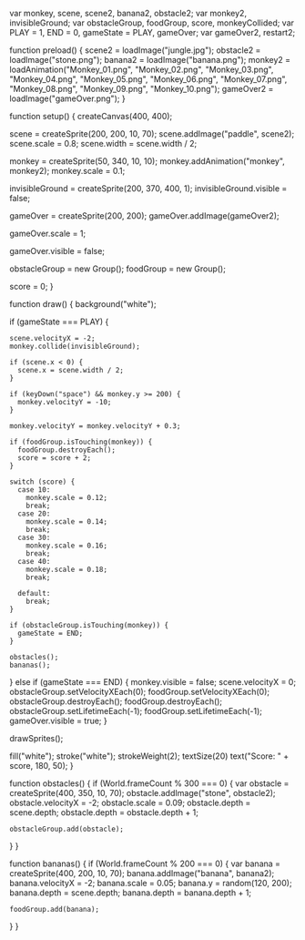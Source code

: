var monkey, scene, scene2, banana2, obstacle2;
var monkey2, invisibleGround;
var obstacleGroup, foodGroup, score, monkeyCollided;
var PLAY = 1,
  END = 0,
  gameState = PLAY,
  gameOver;
var gameOver2, restart2;

function preload() {
  scene2 = loadImage("jungle.jpg");
  obstacle2 = loadImage("stone.png");
  banana2 = loadImage("banana.png");
  monkey2 = loadAnimation("Monkey_01.png", "Monkey_02.png", "Monkey_03.png", "Monkey_04.png", "Monkey_05.png", "Monkey_06.png", "Monkey_07.png", "Monkey_08.png", "Monkey_09.png", "Monkey_10.png");
  gameOver2 = loadImage("gameOver.png");
}

function setup() {
  createCanvas(400, 400);

  scene = createSprite(200, 200, 10, 70);
  scene.addImage("paddle", scene2);
  scene.scale = 0.8;
  scene.width = scene.width / 2;

  monkey = createSprite(50, 340, 10, 10);
  monkey.addAnimation("monkey", monkey2);
  monkey.scale = 0.1;

  invisibleGround = createSprite(200, 370, 400, 1);
  invisibleGround.visible = false;

  gameOver = createSprite(200, 200);
  gameOver.addImage(gameOver2);

  gameOver.scale = 1;

  gameOver.visible = false;

  obstacleGroup = new Group();
  foodGroup = new Group();

  score = 0;
}

function draw() {
  background("white");

  if (gameState === PLAY) {

    scene.velocityX = -2;
    monkey.collide(invisibleGround);

    if (scene.x < 0) {
      scene.x = scene.width / 2;
    }

    if (keyDown("space") && monkey.y >= 200) {
      monkey.velocityY = -10;
    }

    monkey.velocityY = monkey.velocityY + 0.3;

    if (foodGroup.isTouching(monkey)) {
      foodGroup.destroyEach();
      score = score + 2;
    }

    switch (score) {
      case 10:
        monkey.scale = 0.12;
        break;
      case 20:
        monkey.scale = 0.14;
        break;
      case 30:
        monkey.scale = 0.16;
        break;
      case 40:
        monkey.scale = 0.18;
        break;

      default:
        break;
    }

    if (obstacleGroup.isTouching(monkey)) {
      gameState = END;
    }

    obstacles();
    bananas();

  } else if (gameState === END) {
    monkey.visible = false;
    scene.velocityX = 0;
    obstacleGroup.setVelocityXEach(0);
    foodGroup.setVelocityXEach(0);
    obstacleGroup.destroyEach();
    foodGroup.destroyEach();
    obstacleGroup.setLifetimeEach(-1);
    foodGroup.setLifetimeEach(-1);
    gameOver.visible = true;
  }

  drawSprites();

  fill("white");
  stroke("white");
  strokeWeight(2);
  textSize(20)
  text("Score: " + score, 180, 50);
}

function obstacles() {
  if (World.frameCount % 300 === 0) {
    var obstacle = createSprite(400, 350, 10, 70);
    obstacle.addImage("stone", obstacle2);
    obstacle.velocityX = -2;
    obstacle.scale = 0.09;
    obstacle.depth = scene.depth;
    obstacle.depth = obstacle.depth + 1;

    obstacleGroup.add(obstacle);
  }
}

function bananas() {
  if (World.frameCount % 200 === 0) {
    var banana = createSprite(400, 200, 10, 70);
    banana.addImage("banana", banana2);
    banana.velocityX = -2;
    banana.scale = 0.05;
    banana.y = random(120, 200);
    banana.depth = scene.depth;
    banana.depth = banana.depth + 1;

    foodGroup.add(banana);
  }
}
